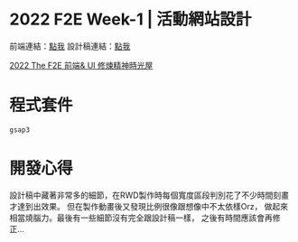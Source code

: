# 2022 F2E Week-1 | 活動網站設計

前端連結：[點我](https://github.com/3q-cindy/F2E_week)
設計稿連結：[點我](https://www.figma.com/file/M2aMcZsEIKBbRdLkj7fCAd/F2E-%2F-W1%3A-%E6%B4%BB%E5%8B%95%E7%B6%B2%E7%AB%99%E8%A8%AD%E8%A8%88?node-id=90%3A702)

[2022 The F2E 前端& UI 修煉精神時光屋](https://2022.thef2e.com/) 

# 程式套件
`gsap3`

# 開發心得

設計稿中藏著非常多的細節，在RWD製作時每個寬度區段判別花了不少時間刻畫才達到出效果。
但在製作動畫後又發現比例很像跟想像中不太依樣Orz，
做起來相當燒腦力。最後有一些細節沒有完全跟設計稿一樣，
之後有時間應該會再修正...
